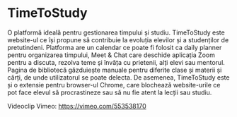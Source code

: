 # TimeToStudy
O platformă ideală pentru gestionarea timpului și studiu.
TimeToStudy este website-ul ce își propune să contribuie la evoluția elevilor și a studenților de pretutindeni. Platforma are un calendar ce poate fi folosit ca daily planner pentru organizarea timpului, Meet & Chat care deschide aplicația Zoom pentru a discuta, rezolva teme și învăța cu prietenii, alți elevi sau mentorul. Pagina de bibliotecă găzduiește manuale pentru diferite clase și materii și cărți, de unde utilizatorul se poate delecta.
De asemenea, TimeToStudy este și o extensie pentru browser-ul Chrome, care blochează website-urile ce pot face elevul să procrastineze sau să nu fie atent la lecții sau studiu. 

Videoclip Vimeo: https://vimeo.com/553538170
